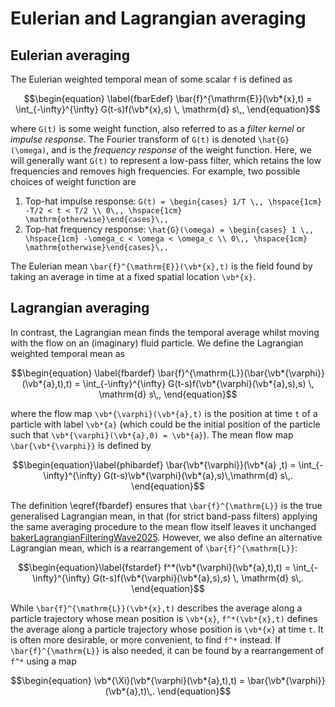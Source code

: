 # Eulerian and Lagrangian averaging
## Eulerian averaging
The Eulerian weighted temporal mean of some scalar ``f`` is defined as
```math
\begin{equation}
\label{fbarEdef}
    \bar{f}^{\mathrm{E}}(\vb*{x},t) = \int_{-\infty}^{\infty} G(t-s)f(\vb*{x},s) \, \mathrm{d} s\,,
\end{equation}
```
where ``G(t)`` is some weight function, also referred to as a *filter kernel* or *impulse response*. The Fourier transform of ``G(t)`` is denoted ``\hat{G}(\omega)``, and is the *frequency response* of the weight function. Here, we will generally want ``G(t)`` to represent a low-pass filter, which retains the low frequencies and removes high frequencies. For example, two possible choices of weight function are 

1. Top-hat impulse response: ``G(t) = \begin{cases} 1/T \,, \hspace{1cm} -T/2 < t < T/2 \\ 0\,, \hspace{1cm} \mathrm{otherwise}\end{cases}\,,``
1. Top-hat frequency response:  ``\hat{G}(\omega) = \begin{cases} 1 \,, \hspace{1cm} -\omega_c < \omega < \omega_c \\ 0\,, \hspace{1cm} \mathrm{otherwise}\end{cases}\,.``


The Eulerian mean ``\bar{f}^{\mathrm{E}}(\vb*{x},t)`` is the field found by taking an average in time at a fixed spatial location ``\vb*{x}``. 

## Lagrangian averaging
In contrast, the Lagrangian mean finds the temporal average whilst moving with the flow on an (imaginary) fluid particle. We define the Lagrangian weighted temporal mean as 
```math
\begin{equation}
\label{fbardef}
    \bar{f}^{\mathrm{L}}(\bar{\vb*{\varphi}}(\vb*{a},t),t) = \int_{-\infty}^{\infty} G(t-s)f(\vb*{\varphi}(\vb*{a},s),s) \, \mathrm{d} s\,,
\end{equation}
```
where the flow map  ``\vb*{\varphi}(\vb*{a},t)`` is the position at time ``t`` of a particle with label ``\vb*{a}`` (which could be the initial position of the particle such that ``\vb*{\varphi}(\vb*{a},0) = \vb*{a}``). The mean flow map ``\bar{\vb*{\varphi}}`` is defined by

```math
\begin{equation}\label{phibardef}
\bar{\vb*{\varphi}}(\vb*{a} ,t) = \int_{-\infty}^{\infty} G(t-s)\vb*{\varphi}(\vb*{a},s)\,\mathrm{d} s\,.
\end{equation}
```

The definition \eqref{fbardef} ensures that ``\bar{f}^{\mathrm{L}}`` is the true generalised Lagrangian mean, in that (for strict band-pass filters) applying the same averaging procedure to the mean flow itself leaves it unchanged [bakerLagrangianFilteringWave2025](@citep). However, we also define an alternative Lagrangian mean, which is a rearrangement of ``\bar{f}^{\mathrm{L}}``:
```math
\begin{equation}\label{fstardef}
    f^*(\vb*{\varphi}(\vb*{a},t),t) = \int_{-\infty}^{\infty} G(t-s)f(\vb*{\varphi}(\vb*{a},s),s) \, \mathrm{d} s\,.
\end{equation}
```

While ``\bar{f}^{\mathrm{L}}(\vb*{x},t)`` describes the average along a particle trajectory whose mean position is ``\vb*{x}``, ``f^*(\vb*{x},t)`` defines the average along a particle trajectory whose position is ``\vb*{x}`` at time ``t``. It is often more desirable, or more convenient, to find ``f^*`` instead. If ``\bar{f}^{\mathrm{L}}`` is also needed, it can be found by a rearrangement of ``f^*`` using a map
```math
\begin{equation}
    \vb*{\Xi}(\vb*{\varphi}(\vb*{a},t),t) = \bar{\vb*{\varphi}}(\vb*{a},t)\,.
\end{equation}
```
